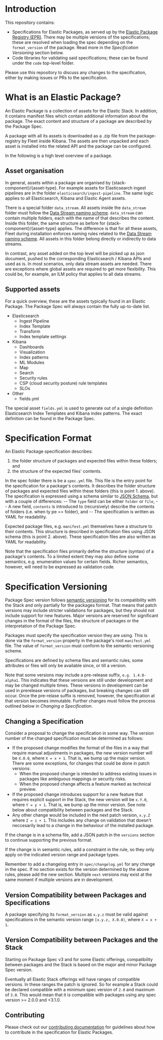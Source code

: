 # Introduction

This repository contains:
* Specifications for Elastic Packages, as served up by the [Elastic Package Registry (EPR)](https://github.com/elastic/package-registry). There may be multiple versions of the specifications; these are resolved when loading the spec depending on the `format_version` of the package. Read more in the _Specification Versioning_ section below.
* Code libraries for validating said specifications; these can be found under the `code` top-level folder.

Please use this repository to discuss any changes to the specification, either by making issues or PRs to the specification.

# What is an Elastic Package?

An Elastic Package is a collection of assets for the Elastic Stack. In addition, it contains manifest files which contain additional information about the package. The exact content and structure of a package are described by the Package Spec.

A package with all its assets is downloaded as a .zip file from the package-registry by Fleet inside Kibana. The assets are then unpacked and each asset is installed into the related API and the package can be configured.

In the following is a high level overview of a package.

## Asset organisation

In general, assets within a package are organised by {stack-component}/{asset-type}. For example assets for Elasticsearch ingest pipelines are in the folder `elasticsearch/ingest-pipeline`. The same logic applies to all Elasticsearch, Kibana and Elastic Agent assets.

There is a special folder `data_stream`. All assets inside the `data_stream` folder must follow the [Data Stream naming scheme](https://www.elastic.co/blog/an-introduction-to-the-elastic-data-stream-naming-scheme). `data_stream` can contain multiple folders, each with the name of that describes the content. Inside this folder, the same structure as before for {stack-component}/{asset-type} applies. The difference is that for all these assets, Fleet during installation enforces naming rules related to the [Data Stream naming scheme](https://www.elastic.co/blog/an-introduction-to-the-elastic-data-stream-naming-scheme). All assets in this folder belong directly or indirectly to data streams.

In contrast, any asset added on the top level will be picked up as json document, pushed to the corresponding Elasticsearch / Kibana APIs and used as is. In most scenarios, only data stream assets are needed. There are exceptions where global assets are required to get more flexibility. This could be, for example, an ILM policy that applies to all data streams.

## Supported assets

For a quick overview, these are the assets typically found in an Elastic Package. The Package Spec will always contain the fully up-to-date list.

* Elasticsearch
  * Ingest Pipeline
  * Index Template
  * Transform
  * Index template settings
* Kibana
  * Dashboards
  * Visualization
  * Index patterns
  * ML Modules
  * Map
  * Search
  * Security rules
  * CSP (cloud security posture) rule templates
  * SLOs
* Other
  * fields.yml

The special asset `fields.yml` is used to generate out of a single definition Elasticsearch Index Templates and Kibana index patterns. The exact definition can be found in the Package Spec.


# Specification Format

An Elastic Package specification describes:
1. the folder structure of packages and expected files within these folders; and
2. the structure of the expected files' contents.

In the spec folder there is be a `spec.yml` file. This file is the entry point for the
 specification for a package's contents. It describes the folder structure of packages and expected
files within these folders (this is point 1. above). The specification is expressed using a schema similar
to [JSON Schema](https://json-schema.org/), but with a couple of differences:
-- The `type` field can be either `folder` or `file`,
-- A new field, `contents` is introduced to (recursively) describe the contents of folders (i.e. when ty
pe == folder), and
-- The specification is written as YAML for readability.

Expected package files, e.g. `manifest.yml` themselves have a structure to their contents. This structure is described in specification files using JSON schema (this is point 2. above). These specification files are also written as YAML for readability.

Note that the specification files primarily define the structure (syntax) of a package's contents. To a limited extent they may also define some semantics, e.g. enumeration values for certain fields. Richer semantics, however, will need to be expressed as validation code.

# Specification Versioning

Package Spec version follows [semantic versioning](https://semver.org) for its
compatibility with the Stack and only partially for the packages format.
That means that patch versions may include stricter validations for packages,
but they should not include support for new features.
Major versions are reserved for significant changes in the format of the files,
the structure of packages or the interpretation of the Package Spec.

Packages must specify the specification version they are using. This is done via
the `format_version` property in the package's root `manifest.yml` file. The value
of `format_version` must conform to the semantic versioning scheme.

Specifications are defined by schema files and semantic rules, some attributes or
files will only be available since, or till a version.

Note that some versions may include a pre-release suffix, `e.g. 1.4.0-alpha1`. This
indicates that these versions are still under development and may be changed multiple
times. These versions in development can be used in prerelease versions of
packages, but breaking changes can still occur.
Once the pre-relase suffix is removed, however, the specification at that version becomes
immutable. Further changes must follow the process outlined below in _Changing a Specification_.

## Changing a Specification

Consider a proposal to change the specification in some way. The version number
of the changed specification must be determined as follows:

  * If the proposed change modifies the format of the files in a way that
    require manual adjustments in packages, the new version number will be `X.0.0`,
    where `X = x + 1`. That is, we bump up the major version.
    There are some exceptions, for changes that could be done in patch versions:
    * When the proposed change is intended to address existing issues
      in packages like ambiguous mappings or security risks.
    * When the proposed change affects a feature marked as technical preview.
  * If the proposed change introduces support for a new feature that requires
    explicit support in the Stack, the new version will be `x.Y.0`, where
    `Y = y + 1`. That is, we bump up the minor version. See note below about
    compatibility between packages and the Stack.
  * Any other change would be included in the next patch version, `x.y.Z` where
    `Z = z + 1`. This includes any change on validation that doesn't neccesarily
    lead to a change in the behaviour of the installed package.

If the change is in a schema file, add a JSON patch in the `versions` section to
continue supporting the previous format.

If the change is in semantic rules, add a constraint in the rule, so they only
apply on the indicated version range and package types.

Remember to add a changelog entry in `spec/changelog.yml` for any change in the
spec. If no section exists for the version determined by the above rules, please
add the new section. Multiple `next` versions may exist at the same moment if
multiple versions are in development.

## Version Compatibility between Packages and Specifications

A package specifying its `format_version` as `x.y.z` must be valid against specifications in the semantic version range `[x.y.z, X.0.0)`, where `X = x + 1`.

## Version Compatibility between Packages and the Stack

Starting on Package Spec v3 and for some Elastic offerings, compatibility
between packages and the Stack is based on the major and minor Package Spec
version.

Eventually all Elastic Stack offerings will have ranges of compatible versions.
In these ranges the patch is ignored. So for example a Stack could be declared
compatible with a minimum spec version of `2.0` and maximum of `3.0`. This would
mean that it is compatible with packages using any spec version >= 2.0.0 and <3.1.0.

## Contributing

Please check out our [contributing documentation](./CONTRIBUTING.md) for guidelines about how to contribute in the specification for Elastic Packages.
